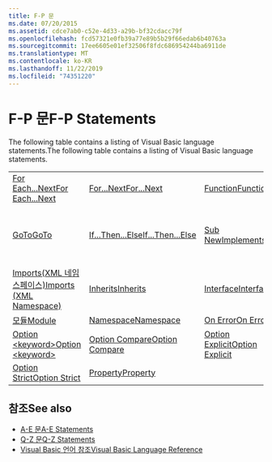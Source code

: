 ```yaml
---
title: F-P 문
ms.date: 07/20/2015
ms.assetid: cdce7ab0-c52e-4d33-a29b-bf32cdacc79f
ms.openlocfilehash: fcd57321e0fb39a77e89b5b29f66edab6b40763a
ms.sourcegitcommit: 17ee6605e01ef32506f8fdc686954244ba6911de
ms.translationtype: MT
ms.contentlocale: ko-KR
ms.lasthandoff: 11/22/2019
ms.locfileid: "74351220"
---
```

# <a name="f-p-statements"></a><span data-ttu-id="15b0d-102">F-P 문</span><span class="sxs-lookup"><span data-stu-id="15b0d-102">F-P Statements</span></span>
<span data-ttu-id="15b0d-103">The following table contains a listing of Visual Basic language statements.</span><span class="sxs-lookup"><span data-stu-id="15b0d-103">The following table contains a listing of Visual Basic language statements.</span></span>  
  
|||||  
|---|---|---|---|  
|[<span data-ttu-id="15b0d-104">For Each...Next</span><span class="sxs-lookup"><span data-stu-id="15b0d-104">For Each...Next</span></span>](../../../visual-basic/language-reference/statements/for-each-next-statement.md)|[<span data-ttu-id="15b0d-105">For...Next</span><span class="sxs-lookup"><span data-stu-id="15b0d-105">For...Next</span></span>](../../../visual-basic/language-reference/statements/for-next-statement.md)|[<span data-ttu-id="15b0d-106">Function</span><span class="sxs-lookup"><span data-stu-id="15b0d-106">Function</span></span>](../../../visual-basic/language-reference/statements/function-statement.md)|[<span data-ttu-id="15b0d-107">Get</span><span class="sxs-lookup"><span data-stu-id="15b0d-107">Get</span></span>](../../../visual-basic/language-reference/statements/get-statement.md)|  
|[<span data-ttu-id="15b0d-108">GoTo</span><span class="sxs-lookup"><span data-stu-id="15b0d-108">GoTo</span></span>](../../../visual-basic/language-reference/statements/goto-statement.md)|[<span data-ttu-id="15b0d-109">If...Then...Else</span><span class="sxs-lookup"><span data-stu-id="15b0d-109">If...Then...Else</span></span>](../../../visual-basic/language-reference/statements/if-then-else-statement.md)|[<span data-ttu-id="15b0d-110">Sub New</span><span class="sxs-lookup"><span data-stu-id="15b0d-110">Implements</span></span>](../../../visual-basic/language-reference/statements/implements-statement.md)|[<span data-ttu-id="15b0d-111">Imports(.NET 네임스페이스 및 형식)</span><span class="sxs-lookup"><span data-stu-id="15b0d-111">Imports (.NET Namespace and Type)</span></span>](../../../visual-basic/language-reference/statements/imports-statement-net-namespace-and-type.md)|  
|[<span data-ttu-id="15b0d-112">Imports(XML 네임스페이스)</span><span class="sxs-lookup"><span data-stu-id="15b0d-112">Imports (XML Namespace)</span></span>](../../../visual-basic/language-reference/statements/imports-statement-xml-namespace.md)|[<span data-ttu-id="15b0d-113">Inherits</span><span class="sxs-lookup"><span data-stu-id="15b0d-113">Inherits</span></span>](../../../visual-basic/language-reference/statements/inherits-statement.md)|[<span data-ttu-id="15b0d-114">Interface</span><span class="sxs-lookup"><span data-stu-id="15b0d-114">Interface</span></span>](../../../visual-basic/language-reference/statements/interface-statement.md)|[<span data-ttu-id="15b0d-115">Mid</span><span class="sxs-lookup"><span data-stu-id="15b0d-115">Mid</span></span>](../../../visual-basic/language-reference/statements/mid-statement.md)|  
|[<span data-ttu-id="15b0d-116">모듈</span><span class="sxs-lookup"><span data-stu-id="15b0d-116">Module</span></span>](../../../visual-basic/language-reference/statements/module-statement.md)|[<span data-ttu-id="15b0d-117">Namespace</span><span class="sxs-lookup"><span data-stu-id="15b0d-117">Namespace</span></span>](../../../visual-basic/language-reference/statements/namespace-statement.md)|[<span data-ttu-id="15b0d-118">On Error</span><span class="sxs-lookup"><span data-stu-id="15b0d-118">On Error</span></span>](../../../visual-basic/language-reference/statements/on-error-statement.md)|[<span data-ttu-id="15b0d-119">Operator</span><span class="sxs-lookup"><span data-stu-id="15b0d-119">Operator</span></span>](../../../visual-basic/language-reference/statements/operator-statement.md)|  
|[<span data-ttu-id="15b0d-120">Option \<keyword></span><span class="sxs-lookup"><span data-stu-id="15b0d-120">Option \<keyword></span></span>](../../../visual-basic/language-reference/statements/option-keyword-statement.md)|[<span data-ttu-id="15b0d-121">Option Compare</span><span class="sxs-lookup"><span data-stu-id="15b0d-121">Option Compare</span></span>](../../../visual-basic/language-reference/statements/option-compare-statement.md)|[<span data-ttu-id="15b0d-122">Option Explicit</span><span class="sxs-lookup"><span data-stu-id="15b0d-122">Option Explicit</span></span>](../../../visual-basic/language-reference/statements/option-explicit-statement.md)|[<span data-ttu-id="15b0d-123">Option Infer</span><span class="sxs-lookup"><span data-stu-id="15b0d-123">Option Infer</span></span>](../../../visual-basic/language-reference/statements/option-infer-statement.md)|  
|[<span data-ttu-id="15b0d-124">Option Strict</span><span class="sxs-lookup"><span data-stu-id="15b0d-124">Option Strict</span></span>](../../../visual-basic/language-reference/statements/option-strict-statement.md)|[<span data-ttu-id="15b0d-125">Property</span><span class="sxs-lookup"><span data-stu-id="15b0d-125">Property</span></span>](../../../visual-basic/language-reference/statements/property-statement.md)|||  
  
## <a name="see-also"></a><span data-ttu-id="15b0d-126">참조</span><span class="sxs-lookup"><span data-stu-id="15b0d-126">See also</span></span>

- [<span data-ttu-id="15b0d-127">A-E 문</span><span class="sxs-lookup"><span data-stu-id="15b0d-127">A-E Statements</span></span>](../../../visual-basic/language-reference/statements/a-e-statements.md)
- [<span data-ttu-id="15b0d-128">Q-Z 문</span><span class="sxs-lookup"><span data-stu-id="15b0d-128">Q-Z Statements</span></span>](../../../visual-basic/language-reference/statements/q-z-statements.md)
- [<span data-ttu-id="15b0d-129">Visual Basic 언어 참조</span><span class="sxs-lookup"><span data-stu-id="15b0d-129">Visual Basic Language Reference</span></span>](../../../visual-basic/language-reference/index.md)

